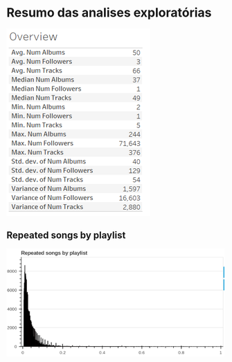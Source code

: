 # Resumo das analises exploratórias

![](imgs/summary_data.png)


## Repeated songs by playlist

![](imgs/repeated_songs_by_playlist.png)

